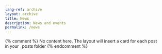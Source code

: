```yaml
---
lang-ref: archive
layout: archive
title: News
description: News and events
permalink: /news
---
```

{% comment %}
  No content here. The layout will insert a card for each post in your _posts folder
{% endcomment %}